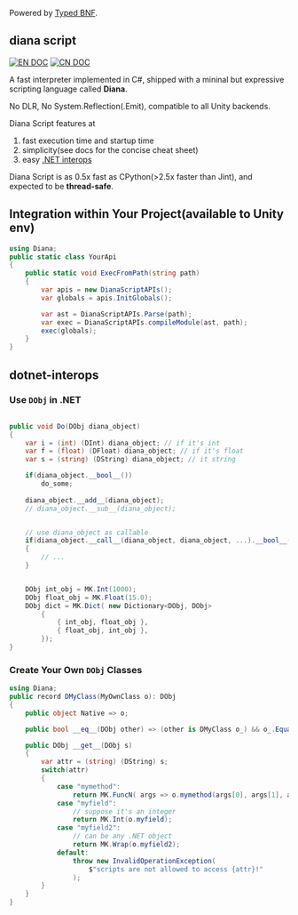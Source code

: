 Powered by [Typed BNF](https://github.com/thautwarm/typed-bnf).

## diana script

[![EN DOC](https://img.shields.io/badge/docs-v0.1-green.svg?style=flat)](https://github.com/thautwarm/DianaScript/blob/master/docs.md) [![CN DOC](https://img.shields.io/badge/文档-v0.1-green.svg?style=flat)](https://github.com/thautwarm/DianaScript/blob/master/docs-CN.md)

A fast interpreter implemented in C#, shipped with a mininal but expressive scripting language called **Diana**.

No DLR, No System.Reflection(.Emit), compatible to all Unity backends.

Diana Script features at

1. fast execution time and startup time
2. simplicity(see docs for the concise cheat sheet)
3. easy [.NET interops](#dotnet-interops)

Diana Script is as 0.5x fast as CPython(>2.5x faster than Jint), and expected to be **thread-safe**.

## Integration within Your Project(available to Unity env)

```C#
using Diana;
public static class YourApi
{
    public static void ExecFromPath(string path)
    {
        var apis = new DianaScriptAPIs();
        var globals = apis.InitGlobals();

        var ast = DianaScriptAPIs.Parse(path);
        var exec = DianaScriptAPIs.compileModule(ast, path);
        exec(globals);
    }
}
```

## dotnet-interops


### Use `DObj` in .NET

```c#

public void Do(DObj diana_object)
{
    var i = (int) (DInt) diana_object; // if it's int
    var f = (float) (DFloat) diana_object; // if it's float
    var s = (string) (DString) diana_object; // it string

    if(diana_object.__bool__())
        do_some;
    
    diana_object.__add__(diana_object);
    // diana_object.__sub__(diana_object);


    // use diana_object as callable
    if(diana_object.__call__(diana_object, diana_object, ...).__bool__())
    {
        // ...
    }


    DObj int_obj = MK.Int(1000);
    DObj float_obj = MK.Float(15.0);
    DObj dict = MK.Dict( new Dictionary<DObj, DObj>
        {
            { int_obj, float_obj },
            { float_obj, int_obj },
        });
}
```

### Create Your Own `DObj` Classes


```C#
using Diana;
public record DMyClass(MyOwnClass o): DObj
{
    public object Native => o;

    public bool __eq__(DObj other) => (other is DMyClass o_) && o_.Equals(o);

    public DObj __get__(DObj s)
    {
        var attr = (string) (DString) s;
        switch(attr)
        {
            case "mymethod":
                return MK.FuncN( args => o.mymethod(args[0], args[1], args[2]) );
            case "myfield":
                // suppose it's an integer
                return MK.Int(o.myfield);
            case "myfield2":
                // can be any .NET object
                return MK.Wrap(o.myfield2);
            default:
                throw new InvalidOperationException(
                    $"scripts are not allowed to access {attr}!"
                );
        }
    }
}
```
